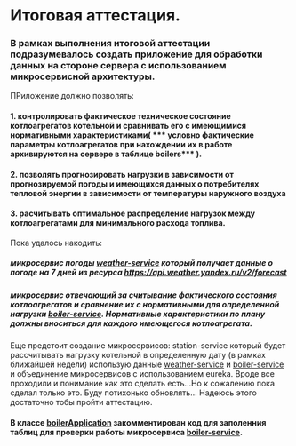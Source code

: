 # Итоговая аттестация.
### В рамках выполнения итоговой аттестации подразумевалось создать приложение для обработки данных на стороне сервера с использованием микросервисной архитектуры.
ПРиложение должно позволять: 
#### 1. контролировать фактическое техническое состояние котлоагрегатов котельной и сравнивать его с имеющимися нормативными характеристиками( *** условно фактические параметры котлоагрегатов при нахождении их в работе архивируются на сервере в таблице boilers*** ).
#### 2. позволять прогнозировать нагрузки в зависимости от прогнозируемой погоды и имеющихся данных о потребителях тепловой энергии в зависимости от температуры наружного воздуха
#### 3. расчитывать оптимальное распределение нагрузок между котлоагрегатами для минимального расхода топлива.
Пока удалось накодить:
##### микросервис погоды [weather-service](https://github.com/Antonyo891/sercification/tree/master/weather-service) который получает данные о погоде на 7 дней из ресурса https://api.weather.yandex.ru/v2/forecast<br>
##### микросервис отвечающий за считывание фактического состояния котлоагрегатов и сравнение их с нормативными для определенной нагрузки [boiler-service](https://github.com/Antonyo891/sercification/tree/master/boiler-service). Нормативные характеристики по плану  должны вноситься для каждого имеющегося котлоагрегата.

Еще предстоит создание микросервисов:
station-service который будет рассчитывать нагрузку котельной в определенную дату (в рамках ближайшей недели) использую данные [weather-service](https://github.com/Antonyo891/sercification/blob/master/weather-service/src/main/java/by/antonyo891/api/WeatherController.java) и  [boiler-service](https://github.com/Antonyo891/sercification/blob/master/boiler-service/src/main/java/by/antonyo891/api/BoilerController.java) и объединение микросервисов с использованием eureka.
Вроде все проходили и понимание как это сделать есть...Но к сожалению пока сделал только это. Буду потихонько обновлять... Надеюсь этого достаточно тобы пройти аттестацию.
#### В классе [boilerApplication](https://github.com/Antonyo891/sercification/blob/master/boiler-service/src/main/java/by/antonyo891/BoilerApplication.java) закомментирован код для заполенния таблиц для проверки работы микросервиса [boiler-service](https://github.com/Antonyo891/sercification/tree/master/boiler-service).

